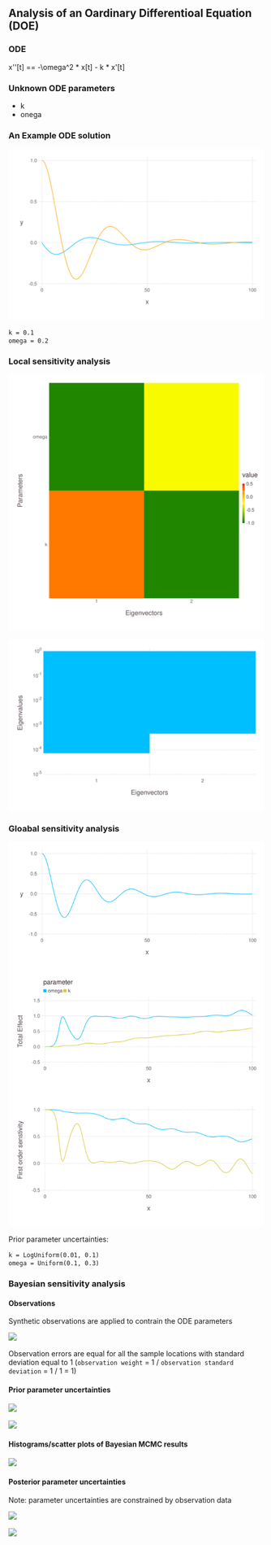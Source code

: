 ## Analysis of an Oardinary Differentioal Equation (DOE)

### ODE

x''[t] == -\omega^2 * x[t] - k * x'[t]

### Unknown ODE parameters

* k
* onega

### An Example ODE solution

![](ode-solution.svg)

```
k = 0.1
omega = 0.2
```

### Local sensitivity analysis

![](ode-eigenmatrix.svg)

![](ode-eigenvalues.svg)

### Gloabal sensitivity analysis

![](ode-SA-results.svg)

Prior parameter uncertainties:

```
k = LogUniform(0.01, 0.1)
omega = Uniform(0.1, 0.3)
```

### Bayesian sensitivity analysis

#### Observations

Synthetic observations are applied to contrain the ODE parameters

![](ode-observations.svg)

Observation errors are equal for all the sample locations with standard deviation equal to 1 (`observation weight` =  1 / `observation standard deviation` = 1 / 1 = 1)

#### Prior parameter uncertainties

![](ode-prior-k-100-spaghetti.svg)

![](ode-prior-omega-100-spaghetti.svg)

#### Histograms/scatter plots of Bayesian MCMC results

![](ode-bayes.svg)

#### Posterior parameter uncertainties

Note: parameter uncertainties are constrained by observation data

![](ode-posterior-k-100-spaghetti.svg)

![](ode-posterior-omega-100-spaghetti.svg)